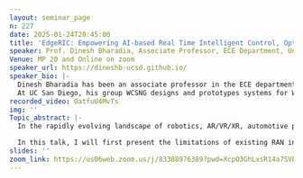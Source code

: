 ```yaml
---
layout: seminar_page
n: 227
date: 2025-01-24T20:45:00
title: 'EdgeRIC: Empowering AI-based Real Time Intelligent Control, Optimization and Security in NextG Networks'
speaker: Prof. Dinesh Bharadia, Associate Professor, ECE Department, University of California San Diego
Venue: MP 20 and Online on zoom
speaker_url: https://dineshb-ucsd.github.io/
speaker_bio: |-
  Dinesh Bharadia has been an associate professor in the ECE department at the University of California San Diego since July 2022, where he directs the WCSNG group. He received early promotion to a tenured professorship and held Assistant Professorship for four brief years from 2018–2022. He received his Ph.D. from Stanford University in 2016 and was a Postdoctoral Associate at MIT. Specifically, he built a prototype of a radio that invalidated a long-held assumption in wireless that radios cannot transmit and receive simultaneously on the same frequency, which inspired research on this topic from different communities (communication theory to RFIC). From 2013 to 2015, he worked to commercialize his research on full-duplex radios, building a product that underwent successful field trials at Tier 1 network providers worldwide like Deutsche Telekom and SK Telecom. He serves as a technical advisor for multiple startups. Dinesh was named to Forbes 30 under 30 for the science category worldwide list in recognition of his work. Dinesh was named a Marconi Young Scholar for outstanding wireless research and was awarded the Michael Dukakis Leadership Award. MIT Technology Review also named him among the top 35 Innovators under 35 worldwide in 2016. 
  At UC San Diego, his group WCSNG designs and prototypes systems for Wireless Communication, Computing, Sensing, Networking, and sensor design with applications to privacy, security, robotics, health, and everyday life. Much of the group's research has inspired new research areas for border communities: communication theory, circuits, RFIC, and robotics. Much of his research has been translated into startups and commercial products (Haila, Kumu Networks, Totemic Labs).
recorded_video: OatfuU4MvTs
img: ''
Topic_abstract: |-
  In the rapidly evolving landscape of robotics, AR/VR/XR, automotive perception, and machine learning applications, traditional approaches to network optimization focused solely on QoS optimization cannot deliver diverse application requirements. Furthermore, optimizing QoE is crucial to delivering an enhanced user experience. Such requirements are often impossible to consider during standardization and are incredibly challenging to optimize.

  In this talk, I will first present the limitations of existing RAN intelligent controllers (RICs) in adapting to highly mobile wireless channels, which restricts their ability to meet the on-demand needs of applications. I will next introduce EdgeRIC—a real-time RAN intelligent controller that leverages the power of AI, specifically Reinforcement Learning, to elevate the performance of ORAN (Open RAN) stacks and address the diverse requirements of various applications in real-time. Decoupled from the RAN stack, EdgeRIC functions as an intelligent controller that employs AI-powered optimization techniques to provide control decisions to the RAN across multiple layers. Next, to train these AI models, we have developed a digital twin that ensures the spatial and temporal consistency of the wireless channel. Our deployment showcases the integration of EdgeRIC with an open-source ORAN stack, highlighting the remarkable over-the-air performance improvements achieved. With an application-aware intelligent scheduling policy, we present compelling results demonstrating a substantial 90 percent reduction in video streaming stalls. In addition to this, we would present MIMO apps that secure connectivity and cancel unwanted interference in challenging urban environments. Finally, I briefly cover several activities in my group -- from sensing to communication.
slides: ''
zoom_link: https://us06web.zoom.us/j/83388976389?pwd=XcpO3GhLxsR14a7SVbPx33HQQa1jbt.1
---
```


